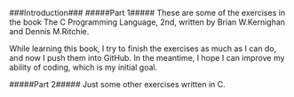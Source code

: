 ###Introduction###
#####Part 1#####
These are some of the exercises in the book The C Programming Language, 2nd, written by Brian W.Kernighan and Dennis M.Ritchie.

While learning this book, I try to finish the exercises as much as I can do, and now I push them into GitHub. In the meantime, I hope I can improve my ability of coding, which is my initial goal.

#####Part 2#####
Just some other exercises written in C.
